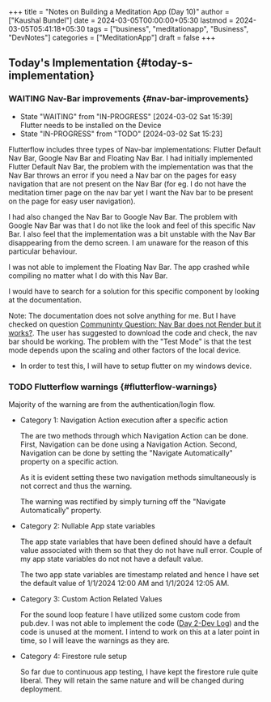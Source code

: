 +++
title = "Notes on Building a Meditation App (Day 10)"
author = ["Kaushal Bundel"]
date = 2024-03-05T00:00:00+05:30
lastmod = 2024-03-05T05:41:18+05:30
tags = ["business", "meditationapp", "Business", "DevNotes"]
categories = ["MeditationApp"]
draft = false
+++

## Today's Implementation {#today-s-implementation}


### <span class="org-todo todo WAITING">WAITING</span> Nav-Bar improvements {#nav-bar-improvements}

-   State "WAITING"    from "IN-PROGRESS" <span class="timestamp-wrapper"><span class="timestamp">[2024-03-02 Sat 15:39] </span></span> <br />
    Flutter needs to be installed on the Device
-   State "IN-PROGRESS" from "TODO"       <span class="timestamp-wrapper"><span class="timestamp">[2024-03-02 Sat 15:23]</span></span>

Flutterflow includes three types of Nav-bar implementations: Flutter Default Nav Bar, Google Nav Bar and Floating Nav Bar. I had initially implemented  Flutter Default Nav Bar, the problem with the implementation was that the Nav Bar throws an error if you need a Nav bar on the pages for easy navigation that are not present on the Nav Bar (for eg. I do not have the meditation timer page on the nav bar yet I want the Nav bar to be present on the page for easy user navigation).

I had also changed the Nav Bar to Google Nav Bar. The problem with Google Nav Bar was that I do not like the look and feel of this specific Nav Bar. I also feel that the implementation was a bit unstable with the Nav Bar disappearing from the demo screen. I am unaware for the reason of this particular behaviour.

I was not able to implement the Floating Nav Bar. The app crashed while compiling no matter what I do with this Nav Bar.

I would have to search for a solution for this specific component by looking at the documentation.

Note: The documentation does not solve anything for me. But I have checked on question [Communinty Question: Nav Bar does not Render but it works?](https://community.flutterflow.io/discussions/post/nav-bar-doesn-t-render-but-it-works-uMksZwGbPznp4U6). The user has suggested to download the code and check, the nav bar should be working. The problem with the "Test Mode" is that the test mode depends upon the scaling and other factors of the local device.

-   In order to test this, I will have to setup flutter on my windows device.


### <span class="org-todo todo TODO">TODO</span> Flutterflow warnings {#flutterflow-warnings}

Majority of the warning are from the authentication/login flow.

-   Category 1: Navigation Action execution after a specific action

    The are two methods through which Navigation Action can be done. First, Navigation can be done using a Navigation Action. Second, Navigation can be done by setting the "Navigate Automatically" property on a specific action.

    As it is evident setting these two navigation methods simultaneously is not correct and thus the warning.

    The warning was rectified by simply turning off the "Navigate Automatically" property.

-   Category 2: Nullable App state variables

    The app state variables that have been defined should have a default value associated with them so that they do not have null error. Couple of my app state variables do not not have a default value.

    The two app state variables are timestamp related  and hence I have set the default value of 1/1/2024 12:00 AM and 1/1/2024 12:05 AM.

-   Category 3: Custom Action Related Values

    For the sound loop feature I have utilized some custom code from pub.dev. I was not able to implement the code ([Day 2-Dev Log](https://kaushalbundel.com/posts/meditation-app-day-2/)) and the code is unused at the moment. I intend to work on this at a later point in time, so I will leave the warnings as they are.

-   Category 4: Firestore rule setup

    So far due to continuous app testing, I have kept the firestore rule quite liberal. They will retain the same nature and will be changed during deployment.
